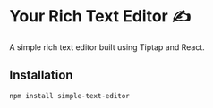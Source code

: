 # Your Rich Text Editor ✍️

A simple rich text editor built using Tiptap and React.

## Installation

```bash
npm install simple-text-editor
```
